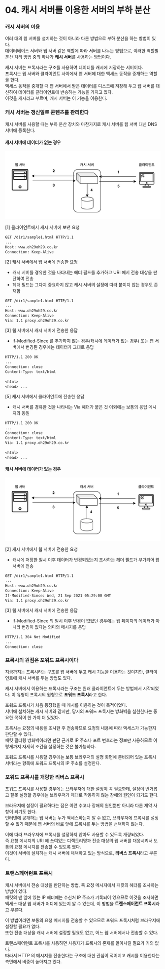 # 04. 캐시 서버를 이용한 서버의 부하 분산 

### 캐시 서버의 이용

여러 대의 웹 서버를 설치하는 것이 아니라 다른 방법으로 부하 분산을 하는 방법이 있다.  
데이터베이스 서버와 웹 서버 같은 역할에 따라 서버를 나누는 방법으로, 이러한 역할별 분산 처리 방법 중의 하나가 **캐시 서버**를 사용하는 방법이다.

캐시 서버는 프록시라는 구조를 사용하여 데이터를 캐시에 저장하는 서버이다.  
프록시는 웹 서버와 클라이언트 사이에서 웹 서버에 대한 액세스 동작을 중개하는 역할을 한다.  
액세스 동작을 중개할 때 웹 서버에서 받은 데이터를 디스크에 저장해 두고 웹 서버를 대신하여 데이터를 클라이언트에 반송하는 기능을 가지고 있다.  
이것을 캐시라고 부르며, 캐시 서버는 이 기능을 이용한다.

### 캐시 서버는 갱신일로 콘텐츠를 관리한다

캐시 서버를 사용할 때는 부하 분산 장치와 마찬가지로 캐시 서버를 웹 서버 대신 DNS 서버에 등록한다.

#### 캐시 서버에 데이터가 없는 경우

![캐시 서버에 데이터가 없는 경우](images/IMG_05_04_01.png)

[1] 클라이언트에서 캐시 서버에 보낸 요청
```text
GET /dir1/sample1.html HTTP/1.1
...
Host: www.oh29oh29.co.kr
Connection: Keep-Alive
```

[2] 캐시 서버에서 웹 서버에 전송한 요청  
- 캐시 서버를 경유한 것을 나타내는 헤더 필드를 추가하고 URI 에서 전송 대상을 판단하여 전송
- 헤더 필드는 그다지 중요하지 않고 캐시 서버의 설정에 따라 붙이지 않는 경우도 존재함
```text
GET /dir1/sample1.html HTTP/1.1
...
Host: www.oh29oh29.co.kr
Connection: Keep-Alive
Via: 1.1 proxy.oh29oh29.co.kr
```

[3] 웹 서버에서 캐시 서버에 전송한 응답
- If-Modified-Since 를 추가하지 않는 경우(캐시에 데이터가 없는 경우) 또는 웹 서버에서 변경된 경우에는 데이터가 그대로 응답
```text
HTTP/1.1 200 OK
...
Connection: close
Content-Type: text/html

<html>
<head> ...
```

[5] 캐시 서버에서 클라이언트에 전송한 응답
- 캐시 서버를 경유한 것을 나타내는 Via 헤더가 붙은 것 이외에는 보통의 응답 메시지와 동일
```text
HTTP/1.1 200 OK
...
Connection: close
Content-Type: text/html
Via: 1.1 proxy.oh29oh29.co.kr

<html>
<head> ...
```

#### 캐시 서버에 데이터가 있는 경우

![캐시 서버에 데이터가 있는 경우](images/IMG_05_04_02.png)

[2] 캐시 서버에서 웹 서버에 전송한 요청
- 캐시에 저장한 일시 이후 데이터가 변경되었는지 조사하는 헤더 필드가 부가되어 웹 서버에 전송
```text
GET /dir1/sample1.html HTTP/1.1
...
Host: www.oh29oh29.co.kr
Connection: Keep-Alive
If-Modified-Since: Wed, 21 Sep 2021 05:29:00 GMT
Via: 1.1 proxy.oh29oh29.co.kr
```

[3] 웹 서버에서 캐시 서버에 전송한 응답
- If-Modified-Since 의 일시 이후 변경이 없었던 경우에는 웹 페이지의 데이터가 아니라 변경이 없다는 의미의 메시지를 응답
```text
HTTP/1.1 304 Not Modified
...
Connection: close
```

### 프록시의 원점은 포워드 프록시이다

지금까지는 프록시라는 구조를 웹 서버에 두고 캐시 기능을 이용하는 것이지만, 클라이언트에 캐시 서버를 두는 방법도 있다.

캐시 서버에서 이용하는 프록시라는 구조는 원래 클라이언트에 두는 방법에서 시작되었다. 
이 유형이 프록시의 원형으로 **포워드 프록시**라고 한다.

포워드 프록시가 처음 등장했을 때 캐시를 이용하는 것이 목적이었다.  
서버에 설치하는 캐시 서버와 같지만, 당시의 포워드 프록시는 방화벽을 실현한다는 중요한 목적이 한 가지 더 있었다.

프록시는 요청의 내용을 조사한 후 전송하므로 요청의 내용에 따라 액세스가 가능한지 판단할 수 있다.  
패킷 필터링 방화벽이라면 판단 근거로 IP 주소나 포트 번호라는 정보만 사용하므로 이렇게까지 자세히 조건을 설정하는 것은 불가능하다.

포워드 프록시를 사용할 경우에는 보통 브라우저의 설정 화면에 준비되어 있는 프록시 서버라는 항목에 포워드 프록시의 IP 주소를 설정한다.

### 포워드 프록시를 개량한 리버스 프록시

포워드 프록시를 사용할 경우에는 브라우저에 대한 설정이 꼭 필요한데, 설정이 번거롭고 잘못 설정할 경우에는 브라우저가 제대로 작동하지 않는 장애의 원인이 되기도 한다.  

브라우저에 설정이 필요하다는 점은 이런 수고나 장애의 원인뿐만 아니라 다른 제약 사항이 되기도 한다.  
인터넷에 공개하는 웹 서버는 누가 액세스하는지 알 수 없고, 브라우저에 프록시를 설정할 수 없기 때문에 웹 서버의 바로 앞에 프록시를 두는 방법을 선택하지 않는다.

이에 따라 브라우저에 프록시를 설정하지 않아도 사용할 수 있도록 개량되었다.  
즉 요청 메시지의 URI 에 쓰여있는 디렉토리명과 전송 대상의 웹 서버를 대응시켜서 보통의 요청 메시지를 전송할 수 있도록 했다.  
이것이 서버에 설치하는 캐시 서버에 채택하고 있는 방식으로, **리버스 프록시**라고 부른다.

### 트랜스페어런트 프록시

캐시 서버에서 전송 대상을 판단하는 방법, 즉 요청 메시지에서 패킷의 헤더를 조사하는 방법이 있다.  
패킷의 맨 앞에 있는 IP 헤더에는 수신처 IP 주소가 기록되어 있으므로 이것을 조사하면 액세스 대상 웹 서버가 어디에 있는지 알 수 있는데, 이 방법을 **트랜스페어런트 프록시**라고 부른다.

이 방법이라면 보통의 요청 메시지를 전송할 수 있으므로 포워드 프록시처럼 브라우저에 설정할 필요가 없다.  
또한 전송 대상을 캐시 서버에 설정할 필요도 없고, 어느 웹 서버에서나 전송할 수 있다.

트랜스페어런트 프록시를 사용하면 사용자가 프록시의 존재를 알아차릴 필요가 거의 없다.  
따라서 HTTP 의 메시지를 전송한다는 구조에 대한 관심이 적어지고 캐시를 이용한다는 측면에서 비중이 높아지고 있다.